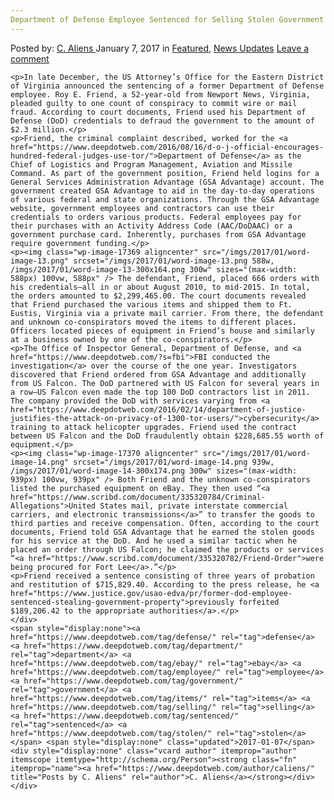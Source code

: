 ```yaml
---
Department of Defense Employee Sentenced for Selling Stolen Government Items on Ebay
---
```

<article class="post-listing post-17365 post type-post status-publish format-standard has-post-thumbnail hentry  tag-defense tag-department tag-ebay tag-government tag-items tag-selling tag-sentenced tag-stolen">
    <div class="post-inner">
        <span>Posted by: <a href="https://www.deepdotweb.com/author/caliens/" title="">C. Aliens </a></span>
    <span>January 7, 2017</span>
    <span>in <a href="https://www.deepdotweb.com/category/deepdot-news/" rel="category tag">Featured</a>, <a href="https://www.deepdotweb.com/category/news-updates/" rel="category tag">News Updates</a></span>
    <span><a href="https://www.deepdotweb.com/2017/01/07/department-defense-employee-sentenced-selling-stolen-government-items-ebay/#respond">Leave a comment</a></span>
    </p>
    <div class="clear"></div>
    
    <p>In late December, the US Attorney’s Office for the Eastern District of Virginia announced the sentencing of a former Department of Defense employee. Roy E. Friend, a 52-year-old from Newport News, Virginia, pleaded guilty to one count of conspiracy to commit wire or mail fraud. According to court documents, Friend used his Department of Defense (DoD) credentials to defraud the government to the amount of $2.3 million.</p>
    <p>Friend, the criminal complaint described, worked for the <a href="https://www.deepdotweb.com/2016/08/16/d-o-j-official-encourages-hundred-federal-judges-use-tor/">Department of Defense</a> as the Chief of Logistics and Program Management, Aviation and Missile Command. As part of the government position, Friend held logins for a General Services Administration Advantage (GSA Advantage) account. The government created GSA Advantage to aid in the day-to-day operations of various federal and state organizations. Through the GSA Advantage website, government employees and contractors can use their credentials to orders various products. Federal employees pay for their purchases with an Activity Address Code (AAC/DoDAAC) or a government purchase card. Inherently, purchases from GSA Advantage require government funding.</p>
    <p><img class="wp-image-17369 aligncenter" src="/imgs/2017/01/word-image-13.png" srcset="/imgs/2017/01/word-image-13.png 588w, /imgs/2017/01/word-image-13-300x164.png 300w" sizes="(max-width: 588px) 100vw, 588px" /> The defendant, Friend, placed 666 orders with his credentials—all in or about August 2010, to mid-2015. In total, the orders amounted to $2,299,465.00. The court documents revealed that Friend purchased the various items and shipped them to Ft. Eustis, Virginia via a private mail carrier. From there, the defendant and unknown co-conspirators moved the items to different places. Officers located pieces of equipment in Friend’s house and similarly at a business owned by one of the co-conspirators.</p>
    <p>The Office of Inspector General, Department of Defense, and <a href="https://www.deepdotweb.com/?s=fbi">FBI conducted the investigation</a> over the course of the one year. Investigators discovered that Friend ordered from GSA Advantage and additionally from US Falcon. The DoD partnered with US Falcon for several years in a row—US Falcon even made the top 100 DoD contractors list in 2011. The company provided the DoD with services varying from <a href="https://www.deepdotweb.com/2016/02/14/department-of-justice-justifies-the-attack-on-privacy-of-1300-tor-users/">cybersecurity</a> training to attack helicopter upgrades. Friend used the contract between US Falcon and the DoD fraudulently obtain $228,685.55 worth of equipment.</p>
    <p><img class="wp-image-17370 aligncenter" src="/imgs/2017/01/word-image-14.png" srcset="/imgs/2017/01/word-image-14.png 939w, /imgs/2017/01/word-image-14-300x174.png 300w" sizes="(max-width: 939px) 100vw, 939px" /> Both Friend and the unknown co-conspirators listed the purchased equipment on eBay. They then used “<a href="https://www.scribd.com/document/335320784/Criminal-Allegations">United States mail, private interstate commercial carriers, and electronic transmissions</a>” to transfer the goods to third parties and receive compensation. Often, according to the court documents, Friend told GSA Advantage that he earned the stolen goods for his service at the DoD. And he used a similar tactic when he placed an order through US Falcon; he claimed the products or services “<a href="https://www.scribd.com/document/335320782/Friend-Order">were being procured for Fort Lee</a>.”</p>
    <p>Friend received a sentence consisting of three years of probation and restitution of $715,829.40. According to the press release, he <a href="https://www.justice.gov/usao-edva/pr/former-dod-employee-sentenced-stealing-government-property">previously forfeited $189,206.42 to the appropriate authorities</a>.</p>
    </div>
    <span style="display:none"><a href="https://www.deepdotweb.com/tag/defense/" rel="tag">defense</a> <a href="https://www.deepdotweb.com/tag/department/" rel="tag">department</a> <a href="https://www.deepdotweb.com/tag/ebay/" rel="tag">ebay</a> <a href="https://www.deepdotweb.com/tag/employee/" rel="tag">employee</a> <a href="https://www.deepdotweb.com/tag/government/" rel="tag">government</a> <a href="https://www.deepdotweb.com/tag/items/" rel="tag">items</a> <a href="https://www.deepdotweb.com/tag/selling/" rel="tag">selling</a> <a href="https://www.deepdotweb.com/tag/sentenced/" rel="tag">sentenced</a> <a href="https://www.deepdotweb.com/tag/stolen/" rel="tag">stolen</a></span> <span style="display:none" class="updated">2017-01-07</span>
    <div style="display:none" class="vcard author" itemprop="author" itemscope itemtype="http://schema.org/Person"><strong class="fn" itemprop="name"><a href="https://www.deepdotweb.com/author/caliens/" title="Posts by C. Aliens" rel="author">C. Aliens</a></strong></div>
    </div>
</article>

